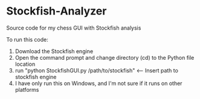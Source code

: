 # Stockfish-Analyzer
Source code for my chess GUI with Stockfish analysis

To run this code:
1. Download the Stockfish engine
2. Open the command prompt and change directory (cd) to the Python file location
3. run "python StockfishGUI.py /path/to/stockfish" <-- Insert path to stockfish engine
4. I have only run this on Windows, and I'm not sure if it runs on other platforms

